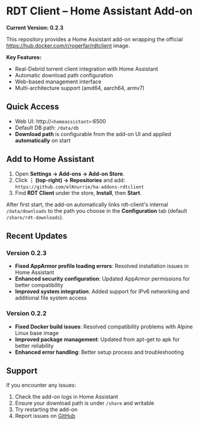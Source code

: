 # RDT Client – Home Assistant Add-on

**Current Version: 0.2.3**

This repository provides a Home Assistant add-on wrapping the official
https://hub.docker.com/r/rogerfar/rdtclient image.

**Key Features:**
- Real-Debrid torrent client integration with Home Assistant
- Automatic download path configuration
- Web-based management interface
- Multi-architecture support (amd64, aarch64, armv7)

## Quick Access
- Web UI: http://`<homeassistant>`:6500
- Default DB path: `/data/db`
- **Download path** is configurable from the add-on UI and applied **automatically** on start

## Add to Home Assistant

1. Open **Settings → Add-ons → Add-on Store**.
2. Click **⋮ (top-right) → Repositories** and add:  
   `https://github.com/elKnurrie/ha-addons-rdtclient`
3. Find **RDT Client** under the store, **Install**, then **Start**.

After first start, the add-on automatically links rdt-client's internal `/data/downloads`
to the path you choose in the **Configuration** tab (default `/share/rdt-downloads`).

## Recent Updates

### Version 0.2.3
- **Fixed AppArmor profile loading errors**: Resolved installation issues in Home Assistant
- **Enhanced security configuration**: Updated AppArmor permissions for better compatibility
- **Improved system integration**: Added support for IPv6 networking and additional file system access

### Version 0.2.2
- **Fixed Docker build issues**: Resolved compatibility problems with Alpine Linux base image
- **Improved package management**: Updated from apt-get to apk for better reliability
- **Enhanced error handling**: Better setup process and troubleshooting

## Support

If you encounter any issues:
1. Check the add-on logs in Home Assistant
2. Ensure your download path is under `/share` and writable
3. Try restarting the add-on
4. Report issues on [GitHub](https://github.com/elKnurrie/ha-addons-rdtclient/issues)
